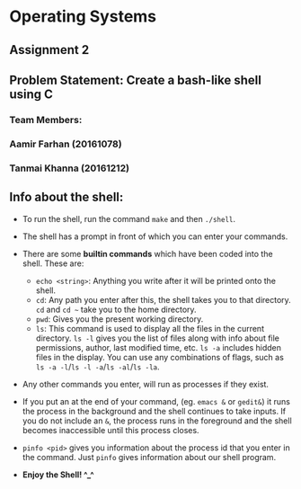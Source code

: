 # Operating Systems
## Assignment 2

## Problem Statement: Create a bash-like shell using C

### Team Members:
### Aamir Farhan (20161078)
### Tanmai Khanna (20161212)

## Info about the shell:

- To run the shell, run the command `make` and then `./shell`.
- The shell has a prompt in front of which you can enter your commands.
- There are some **builtin commands** which have been coded into the shell. These are:

	- `echo <string>`: Anything you write after it will be printed onto the shell.
	- `cd`: Any path you enter after this, the shell takes you to that directory. `cd` and `cd ~` take you to the home directory.
	- `pwd`: Gives you the present working directory.
	- `ls`: This command is used to display all the files in the current directory. `ls -l` gives you the list of files along with info about file permissions, author, last modified time, etc. `ls -a` includes hidden files in the display. You can use any combinations of flags, such as `ls -a -l`/`ls -l -a`/`ls -al`/`ls -la`.

- Any other commands you enter, will run as processes if they exist.
- If you put an at the end of your command, (eg. `emacs &` or `gedit&`) it runs the process in the background and the shell continues to take inputs. If you do not include an `&`, the process runs in the foreground and the shell becomes inaccessible until this process closes.

- `pinfo <pid>` gives you information about the process id that you enter in the command. Just `pinfo` gives information about our shell program.

- **Enjoy the Shell! ^_^**


